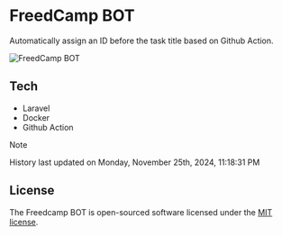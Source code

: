 # FreedCamp BOT

Automatically assign an ID before the task title based on Github Action.

![FreedCamp BOT](https://repository-images.githubusercontent.com/737932867/7d34798b-2680-471c-b089-a78a718d3d6a)

## Tech

- Laravel
- Docker
- Github Action

> [!NOTE]  
> History last updated on Monday, November 25th, 2024, 11:18:31 PM

## License

The Freedcamp BOT is open-sourced software licensed under the [MIT license](https://opensource.org/licenses/MIT).
